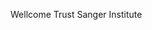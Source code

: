 [//]: # (Created by ./bin/manage_files.pl from ./species/Haemonchus_contortus/PRJEB506/Haemonchus_contortus_PRJEB506.summary.html on Thu Jun 11 13:44:16 2020)
Wellcome Trust Sanger Institute
